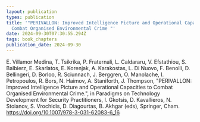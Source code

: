 ```yaml
---
layout: publication
types: publication
title: '"PERIVALLON: Improved Intelligence Picture and Operational Capacities to
  Combat Organised Environmental Crime "'
date: 2024-09-30T07:30:55.294Z
tags: book_chapters
publication_date: 2024-09-30
---
```

E. Villamor Medina, T. Tsikrika, P. Fraternali, L. Caldararu, V. Efstathiou, S. Balbierz, E. Skarlatos, E. Korenjak, A. Karakostas, L. Di Nuovo, F. Benolli, D. Bellingeri, D. Borloo, R. Sciunnach, J. Berggren, O. Manolache, I. Petropoulos, R. Bors, N. Haimov, A. Staniforth, J. Thompson, "PERIVALLON: Improved Intelligence Picture and Operational Capacities to Combat Organised Environmental Crime.", in Paradigms on Technology Development for Security Practitioners, I. Gkotsis, D. Kavallieros, N. Stoianov, S. Vrochidis, D. Diagourtas, B. Akhgar (eds), Springer, Cham. <https://doi.org/10.1007/978-3-031-62083-6_16>
